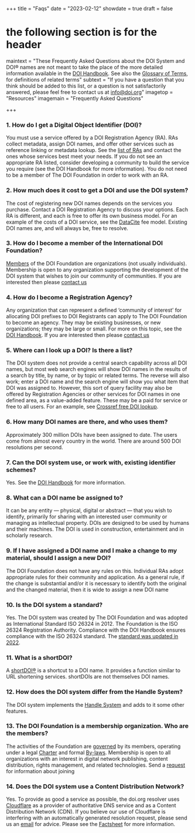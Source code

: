 +++
title = "Faqs"
date = "2023-02-12"
showdate = true
draft = false
# the following section is for the header
maintext = "These Frequently Asked Questions about the DOI System and DOI® names are not meant to take the place of the more detailed information available in the [DOI Handbook](handbook/). See also the [Glossary of Terms](handbook/glossary), for definitions of related terms"
subtext = "If you have a question that you think should be added to this list, or a question is not satisfactorily answered, please feel free to contact us at [info@doi.org](mailto://info@doi.org)"
imagetop = "Resources"
imagemain = "Frequently Asked Questions"

+++

### 1. How do I get a Digital Object Identifier (DOI)?
You must use a service offered by a DOI Registration Agency (RA). RAs collect metadata, assign DOI names, and offer other services such as reference linking or metadata lookup. See the [list of RAs](/the-community/existing-registration-agencies/) and contact the ones whose services best meet your needs. If you do not see an appropriate RA listed, consider developing a community to build the service you require (see the DOI Handbook for more information). You do not need to be a member of The DOI Foundation in order to work with an RA.  
### 2. How much does it cost to get a DOI and use the DOI system?
The cost of registering new DOI names depends on the services you purchase. Contact a DOI Registration Agency to discuss your options. Each RA is different, and each is free to offer its own business model. For an example of the costs of a DOI service, see the [DataCite](https://datacite.org/feemodel.html) fee model. Existing DOI names are, and will always be, free to resolve. 
### 3. How do I become a member of the International DOI Foundation? 
[Members](/the-community/who-are-the-members-and-users/) of the DOI Foundation are organizations (not usually individuals). Membership is open to any organization supporting the development of the DOI system that wishes to join our community of communities. If you are interested then please [contact us](mailto://info@doi.org)
### 4. How do I become a Registration Agency? 
Any organization that can represent a defined ‘community of interest’ for allocating DOI prefixes to DOI Registrants can apply to The DOI Foundation to become an agency. They may be existing businesses, or new organizations; they may be large or small. For more on this topic, see the [DOI Handbook](/the-identifier/resources/handbook/8_registration_agencies). If you are interested then please [contact us](mailto://info@doi.org)
### 5. Where can I look up a DOI? Is there a list?
The DOI system does not provide a central search capability across all DOI names, but most web search engines will show DOI names in the results of a search by title, by name, or by topic or related terms. The reverse will also work; enter a DOI name and the search engine will show you what item that DOI was assigned to. However, this sort of query facility may also be offered by Registration Agencies or other services for DOI names in one defined area, as a value-added feature. These may be a paid for service or free to all users. For an example, see [Crossref free DOI lookup](https://www.crossref.org/guestquery/).
### 6. How many DOI names are there, and who uses them?
Approximately 300 million DOIs have been assigned to date. The users come from almost every country in the world. There are around 500 DOI resolutions per second. 
### 7. Can the DOI system use, or work with, existing identifier schemes?
Yes. See the [DOI Handbook](/the-identifier/resources/handbook/2_numbering) for more information.
### 8. What can a DOI name be assigned to?
It can be any entity — physical, digital or abstract — that you wish to identify, primarily for sharing with an interested user community or managing as intellectual property. DOIs are designed to be used by humans and their machines. The DOI is used in construction, entertainment and in scholarly research. 
### 9. If I have assigned a DOI name and I make a change to my material, should I assign a new DOI?
The DOI Foundation does not have any rules on this. Individual RAs adopt appropriate rules for their community and application. As a general rule, if the change is substantial and/or it is necessary to identify both the original and the changed material, then it is wide to assign a new DOI name
### 10. Is the DOI system a standard?
Yes. The DOI system was created by The DOI Foundation and was adopted as International Standard ISO 26324 in 2012. The Foundation is the ISO 26324 Registration Authority. Compliance with the DOI Handbook ensures compliance with the ISO 26324 standard. The [standard was updated in 2022](https://www.iso.org/standard/81599.html).
### 11. What is a shortDOI?
A [shortDOI®](http://shortdoi.org/) is a shortcut to a DOI name. It provides a function similar to URL shortening services. shortDOIs are not themselves DOI names.
### 12. How does the DOI system differ from the Handle System?
The DOI system implements the [Handle System](/the-identifier/resources/factsheets/doi-system-and-the-handle-system) and adds to it some other features.
### 13. The DOI Foundation is a membership organization. Who are the members?
The activities of the Foundation are [governed](/the-foundation/board-and-governance/) by its members, operating under a legal [Charter](/resources/DOIF-Charter-signed.pdf) and formal [By-laws](resources/DOIF-Bylaws-11-21-14.pdf). Membership is open to all organizations with an interest in digital network publishing, content distribution, rights management, and related technologies. Send a [request](mailto://info@doi.org) for information about joining
### 14. Does the DOI system use a Content Distribution Network?
Yes. To provide as good a service as possible, the doi.org resolver uses [Cloudflare](https://www.cloudflare.com) as a provider of authoritative DNS service and as a Content Distribution Network (CDN). If you believe our use of Cloudflare is interfering with an automatically generated resolution request, please send us an [email](mailto://info@doi.org) for advice. Please see the [Factsheet]() for more information. 
